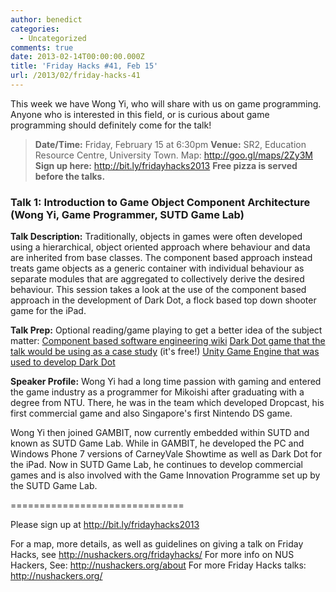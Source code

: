 ```yaml
---
author: benedict
categories:
  - Uncategorized
comments: true
date: 2013-02-14T00:00:00.000Z
title: 'Friday Hacks #41, Feb 15'
url: /2013/02/friday-hacks-41
---
```


This week we have Wong Yi, who will share with us on game programming. Anyone who is interested in this field, or is curious about game programming should definitely come for the talk!

<blockquote><strong>Date/Time:</strong> Friday, February 15 at 6:30pm
<strong>Venue:</strong> SR2, Education Resource Centre, University Town. Map: <a href="http://goo.gl/maps/2Zy3M">http://goo.gl/maps/2Zy3M</a>
<strong>Sign up here:</strong> <a href="http://bit.ly/fridayhacks2013">http://bit.ly/fridayhacks2013</a>
<strong>Free pizza is served before the talks.</strong></blockquote>
<h3>Talk 1: Introduction to Game Object Component Architecture (Wong Yi, Game Programmer, SUTD Game Lab)</h3>

<strong>Talk Description:</strong>
Traditionally, objects in games were often developed using a hierarchical, object oriented approach where behaviour and data are inherited from base classes. The component based approach instead treats game objects as a generic container with individual behaviour as separate modules that are aggregated to collectively derive the desired behaviour. This session takes a look at the use of the component based approach in the development of Dark Dot, a flock based top down shooter game for the iPad.

<strong>Talk Prep:</strong>
Optional reading/game playing to get a better idea of the subject matter:
<a href="http://en.wikipedia.org/wiki/Component-based_software_engineering" target="_blank">Component based software engineering wiki</a>
<a href="http://www.gambitgamelab.com/DarkDot/" target="_blank">Dark Dot game that the talk would be using as a case study</a> (it's free!)
<a href="http://unity3d.com/" target="_blank">Unity Game Engine that was used to develop Dark Dot</a>

<strong>Speaker Profile:</strong>
Wong Yi had a long time passion with gaming and entered the game industry as a programmer for Mikoishi after graduating with a degree from NTU. There, he was in the team which developed Dropcast, his first commercial game and also Singapore's first Nintendo DS game.

Wong Yi then joined GAMBIT, now currently embedded within SUTD and known as SUTD Game Lab. While in GAMBIT, he developed the PC and Windows Phone 7 versions of CarneyVale Showtime as well as Dark Dot for the iPad. Now in SUTD Game Lab, he continues to develop commercial games and is also involved with the Game Innovation Programme set up by the SUTD Game Lab.

==============================

Please sign up at <a href="http://bit.ly/fridayhacks2013">http://bit.ly/fridayhacks2013</a>

For a map, more details, as well as guidelines on giving a talk on Friday Hacks, see <a href="/fridayhacks/">http://nushackers.org/fridayhacks/</a>
For more info on NUS Hackers, See: <a href="/about">http://nushackers.org/about</a>
For more Friday Hacks talks: <a href="/">http://nushackers.org/</a>
